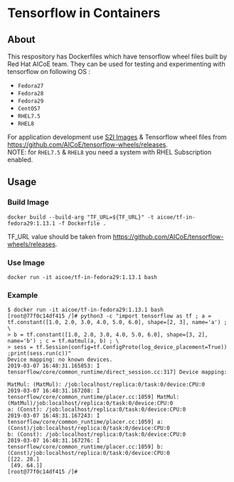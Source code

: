 # Tensorflow in Containers

## About

This respository has Dockerfiles which have tensorflow wheel files built by Red Hat AICoE team.
They can be used for testing and experimenting with tensorflow on following OS :
* `Fedora27`
* `Fedora28`
* `Fedora29`
* `CentOS7`
* `RHEL7.5`
* `RHEL8`

For application development use [S2I Images](https://github.com/sclorg/s2i-python-container) & Tensorflow wheel files from https://github.com/AICoE/tensorflow-wheels/releases.  
NOTE: for `RHEL7.5` & `RHEL8` you need a system with RHEL Subscription enabled.

## Usage

### Build Image

```shell
docker build --build-arg "TF_URL=${TF_URL}" -t aicoe/tf-in-fedora29:1.13.1 -f Dockerfile .
```

TF_URL value should be taken from https://github.com/AICoE/tensorflow-wheels/releases.

### Use Image

```shell
docker run -it aicoe/tf-in-fedora29:1.13.1 bash
```

### Example

```shell
$ docker run -it aicoe/tf-in-fedora29:1.13.1 bash
[root@77f0c14df415 /]# python3 -c "import tensorflow as tf ; a = tf.constant([1.0, 2.0, 3.0, 4.0, 5.0, 6.0], shape=[2, 3], name='a') ; \
> b = tf.constant([1.0, 2.0, 3.0, 4.0, 5.0, 6.0], shape=[3, 2], name='b') ; c = tf.matmul(a, b) ; \
> sess = tf.Session(config=tf.ConfigProto(log_device_placement=True)) ;print(sess.run(c))"
Device mapping: no known devices.
2019-03-07 16:48:31.165853: I tensorflow/core/common_runtime/direct_session.cc:317] Device mapping:

MatMul: (MatMul): /job:localhost/replica:0/task:0/device:CPU:0
2019-03-07 16:48:31.167208: I tensorflow/core/common_runtime/placer.cc:1059] MatMul: (MatMul)/job:localhost/replica:0/task:0/device:CPU:0
a: (Const): /job:localhost/replica:0/task:0/device:CPU:0
2019-03-07 16:48:31.167243: I tensorflow/core/common_runtime/placer.cc:1059] a: (Const)/job:localhost/replica:0/task:0/device:CPU:0
b: (Const): /job:localhost/replica:0/task:0/device:CPU:0
2019-03-07 16:48:31.167276: I tensorflow/core/common_runtime/placer.cc:1059] b: (Const)/job:localhost/replica:0/task:0/device:CPU:0
[[22. 28.]
 [49. 64.]]
[root@77f0c14df415 /]#
```